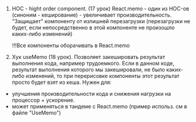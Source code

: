 1. HOC - hight order component. (17 урок)
   React.memo - один из HOC-ов (синоним - кеширование) - увеличивает производительность.
   "Защищает" компоненту от излишней перезагрузки (перезагрузки не будет, если непосредственно в этой компоненте не
   произошло каких-либо изменений)

   !!!Все компоненты оборачивать в React.memo

2. Хук useMemo (18 урок).
   Позволяет закешировать результат выполнения кода, например трудоемкого.
   Если в данном коде, результат выполнения которого мы закешировали, не было каких-либо изменений,
   то при перерисовке компоненты этот результат просто будет взят из кеша.
   Нужен для:

* улучшения производительности кода и снижения нагрузки на процессор + ускорение.
* может применяться в тандеме с React.memo (пример использ. см в файле "UseMemo")